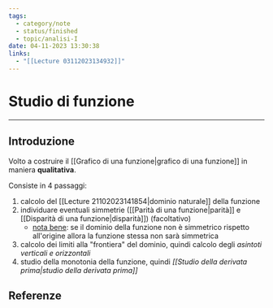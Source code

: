 ```yaml
---
tags:
  - category/note
  - status/finished
  - topic/analisi-I
date: 04-11-2023 13:30:38
links:
  - "[[Lecture 03112023134932]]"
---
```

# Studio di funzione
---
## Introduzione
Volto a costruire il [[Grafico di una funzione|grafico di una funzione]] in maniera **qualitativa**.

Consiste in 4 passaggi:
1. calcolo del [[Lecture 21102023141854|dominio naturale]] della funzione
2. individuare eventuali simmetrie ([[Parità di una funzione|parità]] e [[Disparità di una funzione|disparità]]) (facoltativo)
	- <u>nota bene</u>: se il dominio della funzione non è simmetrico rispetto all'origine allora la funzione stessa non sarà simmetrica
3. calcolo dei limiti alla "frontiera" del dominio, quindi calcolo degli _asintoti verticali e orizzontali_
4. studio della monotonia della funzione, quindi _[[Studio della derivata prima|studio della derivata prima]]_

## Referenze